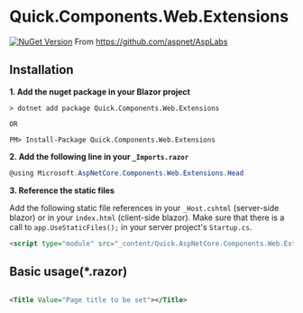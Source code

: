 # Quick.Components.Web.Extensions
[![NuGet Version](http://img.shields.io/nuget/v/Quick.AspNetCore.Components.Web.Extensions.svg?style=flat)](https://www.nuget.org/packages/Quick.AspNetCore.Components.Web.Extensions/)
From https://github.com/aspnet/AspLabs


## Installation
**1. Add the nuget package in your Blazor project**
```
> dotnet add package Quick.Components.Web.Extensions

OR

PM> Install-Package Quick.Components.Web.Extensions
```

**2. Add the following line in your `_Imports.razor`**
```csharp
@using Microsoft.AspNetCore.Components.Web.Extensions.Head
```

**3. Reference the static files**

Add the following static file references in your `_Host.cshtml` (server-side blazor) or in your `index.html` (client-side blazor). 
Make sure that there is a call to `app.UseStaticFiles();` in your server project's `Startup.cs`.

```html
<script type="module" src="_content/Quick.AspNetCore.Components.Web.Extensions/headManager.js"></script>
```

## Basic usage(*.razor)

```xml

<Title Value="Page title to be set"></Title>

```